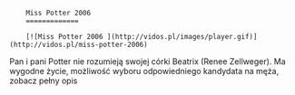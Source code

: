 
        Miss Potter 2006 
        =============
        
        [![Miss Potter 2006 ](http://vidos.pl/images/player.gif)](http://vidos.pl/miss-potter-2006)
        
        
 Pan i pani Potter nie rozumieją swojej córki Beatrix (Renee Zellweger). Ma wygodne życie, możliwość wyboru odpowiedniego kandydata na męża, zobacz pełny opis
    